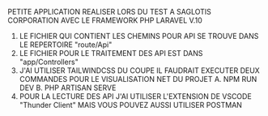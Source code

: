 PETITE APPLICATION REALISER LORS DU TEST A SAGLOTIS CORPORATION AVEC LE FRAMEWORK PHP LARAVEL V.10

1. LE FICHIER QUI CONTIENT LES CHEMINS POUR API SE TROUVE DANS LE REPERTOIRE "route/Api"
2. LE FICHIER POUR LE TRAITEMENT DES API EST DANS "app/Controllers"
3. J'AI UTILISER TAILWINDCSS DU COUPE IL FAUDRAIT EXECUTER DEUX COMMANDES POUR LE VISUALISATION NET DU PROJET
   A. NPM RUN DEV
   B. PHP ARTISAN SERVE
4. POUR LA LECTURE DES API J'AI UTILISER L'EXTENSION DE VSCODE "Thunder Client" MAIS VOUS POUVEZ AUSSI UTILISER POSTMAN
